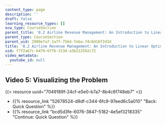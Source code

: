 ```yaml
---
content_type: page
description: ''
draft: false
learning_resource_types: []
ocw_type: CourseSection
parent_title: '8.2 Airline Revenue Management: An Introduction to Linear Optimization '
parent_type: CourseSection
parent_uid: 2900efa7-1aff-756d-feba-74c6d16f2d3d
title: '8.2 Airline Revenue Management: An Introduction to Linear Optimization'
uid: f7f2a67c-b479-6f7b-313d-a3b222582c72
video_metadata:
  youtube_id: null
---
```

## Video 5: Visualizing the Problem

{{< resource uuid="7049189f-24cf-e5e0-b7a7-8b4c6f748eb7" >}}

- {{% resource_link "52678524-d9df-c344-6fc9-97eed6c5a010" "Back: Quick Question" %}}
- {{% resource_link "bcd5d3fe-6076-3847-5182-4e5ef3218335" "Continue: Quick Question" %}}